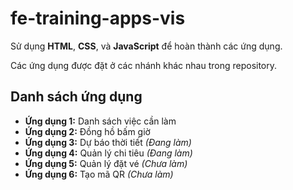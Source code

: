 # fe-training-apps-vis

Sử dụng **HTML**, **CSS**, và **JavaScript** để hoàn thành các ứng dụng.

Các ứng dụng được đặt ở các nhánh khác nhau trong repository.

## Danh sách ứng dụng

- **Ứng dụng 1:** Danh sách việc cần làm  
- **Ứng dụng 2:** Đồng hồ bấm giờ  
- **Ứng dụng 3:** Dự báo thời tiết _(Đang làm)_  
- **Ứng dụng 4:** Quản lý chi tiêu _(Đang làm)_  
- **Ứng dụng 5:** Quản lý đặt vé _(Chưa làm)_  
- **Ứng dụng 6:** Tạo mã QR _(Chưa làm)_